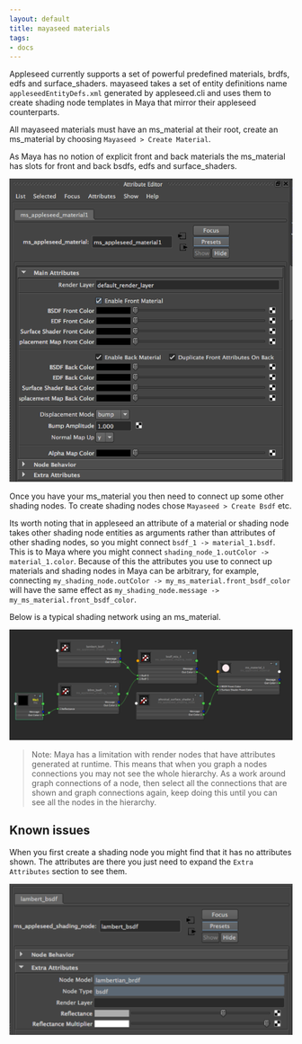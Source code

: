 ```yaml
---
layout: default
title: mayaseed materials
tags:
- docs
---
```


Appleseed currently supports a set of powerful predefined materials, brdfs, edfs and surface_shaders. mayaseed takes a set of entity definitions name `appleseedEntityDefs.xml` generated by appleseed.cli and uses them to create shading node templates in Maya that mirror their appleseed counterparts.

All mayaseed materials must have an ms_material at their root, create an ms_material by choosing `Mayaseed > Create Material`. 

As Maya has no notion of explicit front and back materials the ms_material has slots for front and back bsdfs, edfs and surface_shaders. 

![ms_material in the attribute editor](/images/ms_material_attribute_editor.png)

Once you have your ms_material you then need to connect up some other shading nodes. To create shading nodes chose `Mayaseed > Create Bsdf` etc. 

Its worth noting that in appleseed an attribute of a material or shading node takes other shading node entities as arguments rather than attributes of other shading nodes, so you might connect `bsdf_1 -> material_1.bsdf`. This is to Maya where you might connect `shading_node_1.outColor -> material_1.color`. Because of this the attributes you use to connect up materials and shading nodes in Maya can be arbitrary, for example, connecting `my_shading_node.outColor -> my_ms_material.front_bsdf_color` will have the same effect as `my_shading_node.message -> my_ms_material.front_bsdf_color`. 

Below is a typical shading network using an ms_material.

![Example shading network](/images/example_ms_shadin_network.png)

>Note: Maya has a limitation with render nodes that have attributes generated at runtime. This means that when you graph a nodes connections you may not see the whole hierarchy. As a work around graph connections of a node, then select all the connections that are shown and graph connections again, keep doing this until you can see all the nodes in the hierarchy.

Known issues
------------

When you first create a shading node you might find that it has no attributes shown. The attributes are there you just need to expand the `Extra Attributes` section to see them.

![Shading node hidden attributes](/images/shading_node_extra_attributes.png)